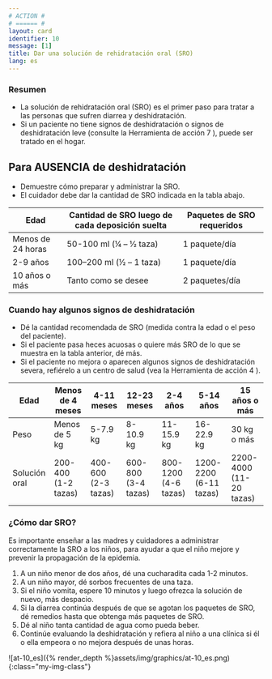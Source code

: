 ```yaml
---
# ACTION #
# ====== #
layout: card
identifier: 10
message: [1]
title: Dar una solución de rehidratación oral (SRO)
lang: es
---
```


### Resumen

- La solución de rehidratación oral (SRO) es el primer paso para tratar a las personas que sufren diarrea y deshidratación.
- Si un paciente no tiene signos de deshidratación o signos de deshidratación leve (consulte la Herramienta de acción 7 <a class="crosslink" href="{% render_depth %}{% render_link action|7 %}"><i class="fas fa-external-link-alt" aria-hidden="true"></i></a>), puede ser tratado en el hogar.

## Para AUSENCIA de deshidratación
- Demuestre cómo preparar y administrar la SRO.
- El cuidador debe dar la cantidad de SRO indicada en la tabla abajo.

| Edad | Cantidad de SRO luego de cada deposición suelta | Paquetes de SRO requeridos |
|---|---|---|
| Menos de 24 horas | 50-100 ml (1⁄4 – 1⁄2 taza) | 1 paquete/día |
| 2-9 años | 100–200 ml (1⁄2 – 1 taza) | 1 paquete/día |
| 10 años o más | Tanto como se desee | 2 paquetes/día |

### Cuando hay algunos signos de deshidratación
- Dé la cantidad recomendada de SRO (medida contra la edad o el peso del paciente).
- Si el paciente pasa heces acuosas o quiere más SRO de lo que se muestra en la tabla anterior, dé más.
- Si el paciente no mejora o aparecen algunos signos de deshidratación severa, refiérelo a un centro de salud (vea la Herramienta de acción 4 <a class="crosslink" href="{% render_depth %}{% render_link action|4 %}"><i class="fas fa-external-link-alt" aria-hidden="true"></i></a>).

| Edad |	Menos de 4 meses | 4-11 meses | 12-23 meses | 2-4 años | 5-14 años | 15 años o más |
|---|---|---|---|---|---|---|
| Peso | Menos de 5 kg | 5-7.9 kg | 8-10.9 kg | 11-15.9 kg | 16-22.9 kg | 30 kg o más |
| Solución oral | 200-400 (1-2 tazas) | 400-600 (2-3 tazas) | 600-800 (3-4 tazas)| 800-1200 (4-6 tazas) | 1200-2200 (6-11 tazas) | 2200-4000 (11-20 tazas) |

### ¿Cómo dar SRO?
Es importante enseñar a las madres y cuidadores a administrar correctamente la SRO a los niños, para ayudar a que el niño mejore y prevenir la propagación de la epidemia.
1. A un niño menor de dos años, dé una cucharadita cada 1-2 minutos.
2. A un niño mayor, dé sorbos frecuentes de una taza.
3. Si el niño vomita, espere 10 minutos y luego ofrezca la solución de nuevo, más despacio.
4. Si la diarrea continúa después de que se agotan los paquetes de SRO, dé remedios hasta que obtenga más paquetes de SRO.
5. Dé al niño tanta cantidad de agua como pueda beber.
6. Continúe evaluando la deshidratación y refiera al niño a una clínica si él o ella empeora o no mejora después de unas horas.

![at-10_es]({% render_depth %}assets/img/graphics/at-10_es.png){:class="my-img-class"}
